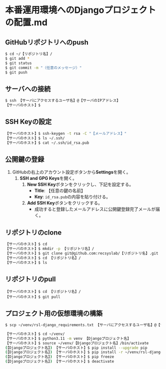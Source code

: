 # 本番運用環境へのDjangoプロジェクトの配置.md

## GitHubリポジトリへのpush
```bash
$ cd ~/【リポジトリ名】/
$ git add *
$ git status
$ git commit -m "（任意のメッセージ）"
$ git push
```

## サーバへの接続
```bash
$ ssh 【サーバにアクセスするユーザ名】@【サーバのIPアドレス】
【サーバのホスト】$
```

## SSH Keyの設定
```bash
【サーバのホスト】$ ssh-keygen -t rsa -C "【メールアドレス】"
【サーバのホスト】$ ls ~/.ssh/
【サーバのホスト】$ cat ~/.ssh/id_rsa.pub
```

## 公開鍵の登録
1. GitHubの右上のアカウント設定ボタンから**Settings**を開く。
   1. **SSH and GPG Keys**を開く。
      1. **New SSH Key**ボタンをクリックし、下記を設定する。
         - **Title**: 【任意の鍵の名前】
         - **Key**: `id_rsa.pub`の内容を貼り付ける。
      2. **Add SSH Key**ボタンをクリックする。
         - 成功すると登録したメールアドレスに公開鍵登録完了メールが届く。

## リポジトリのclone
```bash
【サーバのホスト】$ cd
【サーバのホスト】$ mkdir -p 【リポジトリ名】/
【サーバのホスト】$ git clone git@github.com:recsyslab/【リポジトリ名】.git
【サーバのホスト】$ cd 【リポジトリ名】/
【サーバのホスト】$ ls
```

## リポジトリのpull
```bahs
【サーバのホスト】$ cd 【リポジトリ名】/
【サーバのホスト】$ git pull
```

## プロジェクト用の仮想環境の構築
```bash
$ scp ~/venv/rsl-django_requirements.txt 【サーバにアクセスするユーザ名】@【サーバのIPアドレス】:/home/rsl/venv/
```

```bash
【サーバのホスト】$ cd ~/venv/
【サーバのホスト】$ python3.11 -m venv 【Djangoプロジェクト名】
【サーバのホスト】$ source ~/venv/【Djangoプロジェクト名】/bin/activate
(【Djangoプロジェクト名】) 【サーバのホスト】$ pip install --upgrade pip
(【Djangoプロジェクト名】) 【サーバのホスト】$ pip install -r ~/venv/rsl-django_requirements.txt
(【Djangoプロジェクト名】) 【サーバのホスト】$ pip freeze
(【Djangoプロジェクト名】) 【サーバのホスト】$ deactivate
```

